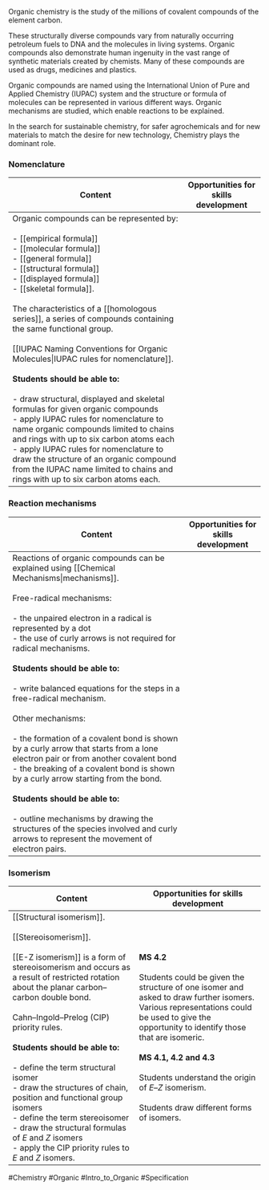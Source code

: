 Organic chemistry is the study of the millions of covalent compounds of the element carbon.

These structurally diverse compounds vary from naturally occurring petroleum fuels to DNA and the molecules in living systems. Organic compounds also demonstrate human ingenuity in the vast range of synthetic materials created by chemists. Many of these compounds are used as drugs, medicines and plastics.

Organic compounds are named using the International Union of Pure and Applied Chemistry (IUPAC) system and the structure or formula of molecules can be represented in various different ways. Organic mechanisms are studied, which enable reactions to be explained.

In the search for sustainable chemistry, for safer agrochemicals and for new materials to match the desire for new technology, Chemistry plays the dominant role.

### Nomenclature

| Content                                                                                                                                                                                                                                                                                                                                                                                                                                                                                                                                                                                                                                                                                                                                                                                                                                                      | Opportunities for skills development |
| ------------------------------------------------------------------------------------------------------------------------------------------------------------------------------------------------------------------------------------------------------------------------------------------------------------------------------------------------------------------------------------------------------------------------------------------------------------------------------------------------------------------------------------------------------------------------------------------------------------------------------------------------------------------------------------------------------------------------------------------------------------------------------------------------------------------------------------------------------------ | ------------------------------------ |
| Organic compounds can be represented by:<br><br>- [[empirical formula]]<br>- [[molecular formula]]<br>- [[general formula]]<br>- [[structural formula]]<br>- [[displayed formula]]<br>- [[skeletal formula]].<br><br>The characteristics of a [[homologous series]], a series of compounds containing the same functional group.<br><br>[[IUPAC Naming Conventions for Organic Molecules\|IUPAC rules for nomenclature]].<br><br>**Students should be able to:**<br><br>- draw structural, displayed and skeletal formulas for given organic compounds<br>- apply IUPAC rules for nomenclature to name organic compounds limited to chains and rings with up to six carbon atoms each<br>- apply IUPAC rules for nomenclature to draw the structure of an organic compound from the IUPAC name limited to chains and rings with up to six carbon atoms each. |                                      |

### Reaction mechanisms

| Content                                                                                                                                                                                                                                                                                                                                                                                                                                                                                                                                                                                                                                                                                                                                                                                                                            | Opportunities for skills development |
| ---------------------------------------------------------------------------------------------------------------------------------------------------------------------------------------------------------------------------------------------------------------------------------------------------------------------------------------------------------------------------------------------------------------------------------------------------------------------------------------------------------------------------------------------------------------------------------------------------------------------------------------------------------------------------------------------------------------------------------------------------------------------------------------------------------------------------------- | ------------------------------------ |
| Reactions of organic compounds can be explained using [[Chemical Mechanisms\|mechanisms]].<br><br>Free-radical mechanisms:<br><br>- the unpaired electron in a radical is represented by a dot<br>- the use of curly arrows is not required for radical mechanisms.<br><br>**Students should be able to:**<br><br>- write balanced equations for the steps in a free-radical mechanism.<br><br>Other mechanisms:<br><br>- the formation of a covalent bond is shown by a curly arrow that starts from a lone electron pair or from another covalent bond<br>- the breaking of a covalent bond is shown by a curly arrow starting from the bond.<br><br>**Students should be able to:**<br><br>- outline mechanisms by drawing the structures of the species involved and curly arrows to represent the movement of electron pairs. |                                      |

### Isomerism

| Content                                                                                                                                                                                                                                                                                                                                                                                                                                                                                                                                                               | Opportunities for skills development                                                                                                                                                                                                                                                                                                                    |
| --------------------------------------------------------------------------------------------------------------------------------------------------------------------------------------------------------------------------------------------------------------------------------------------------------------------------------------------------------------------------------------------------------------------------------------------------------------------------------------------------------------------------------------------------------------------- | ------------------------------------------------------------------------------------------------------------------------------------------------------------------------------------------------------------------------------------------------------------------------------------------------------------------------------------------------------- |
| [[Structural isomerism]].<br><br>[[Stereoisomerism]].<br><br>[[E-Z isomerism]] is a form of stereoisomerism and occurs as a result of restricted rotation about the planar carbon–carbon double bond.<br><br>Cahn–Ingold–Prelog (CIP) priority rules.<br><br>**Students should be able to:**<br><br>- define the term structural isomer<br>- draw the structures of chain, position and functional group isomers<br>- define the term stereoisomer<br>- draw the structural formulas of _E_ and _Z_ isomers<br>- apply the CIP priority rules to _E_ and _Z_ isomers. | **MS 4.2**<br><br>Students could be given the structure of one isomer and asked to draw further isomers. Various representations could be used to give the opportunity to identify those that are isomeric.<br><br>**MS 4.1, 4.2 and 4.3**<br><br>Students understand the origin of _E_–_Z_ isomerism.<br><br>Students draw different forms of isomers. |

#Chemistry #Organic #Intro_to_Organic #Specification